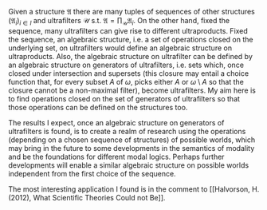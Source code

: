 Given a structure $\mathfrak{A}$ there are many tuples of sequences of other structures $(\mathfrak{A}_i)_{i \in I}$ and ultrafilters $\mathcal{U}$ s.t. $\mathfrak{A} = \prod_\mathcal{U} \mathfrak{A}_i$. On the other hand, fixed the sequence, many ultrafilters can give rise to different ultraproducts. Fixed the sequence, an algebraic structure, i.e. a set of operations closed on the underlying set, on ultrafilters would define an algebraic structure on ultraproducts. Also, the algebraic structure on ultrafilter can be defined by an algebraic structure on generators of ultrafilters, i.e. sets which, once closed under intersection and supersets (this closure may entail a choice function that, for every subset $A$ of $\omega$, picks either $A$ or $\omega \setminus A$ so that the closure cannot be a non-maximal filter), become ultrafilters. My aim here is to find operations closed on the set of generators of ultrafilters so that those operations can be defined on the structures too.

The results I expect, once an algebraic structure on generators of ultrafilters is found, is to create a realm of research using the operations (depending on a chosen sequence of structures) of possible worlds, which may bring in the future to some developments in the semantics of modality and be the foundations for different modal logics. Perhaps further developments will enable a similar algebraic structure on possible worlds independent from the first choice of the sequence.

The most interesting application I found is in the comment to [[Halvorson, H. (2012), What Scientific Theories Could not Be]].